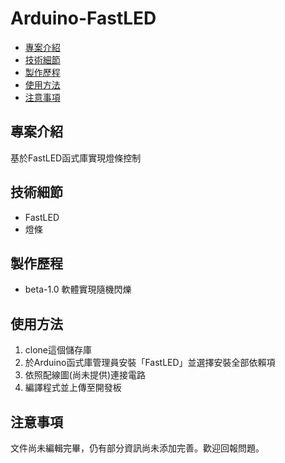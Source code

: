 # Arduino-FastLED

- [專案介紹](#專案介紹) 
- [技術細節](#技術細節) 
- [製作歷程](#製作歷程) 
- [使用方法](#使用方法) 
- [注意事項](#注意事項) 

## 專案介紹
基於FastLED函式庫實現燈條控制

## 技術細節
- FastLED
- 燈條

## 製作歷程
- beta-1.0 軟體實現隨機閃爍

## 使用方法
1. clone這個儲存庫
2. 於Arduino函式庫管理員安裝「FastLED」並選擇安裝全部依賴項
3. 依照配線圖(尚未提供)連接電路
3. 編譯程式並上傳至開發板

## 注意事項
文件尚未編輯完畢，仍有部分資訊尚未添加完善。歡迎回報問題。